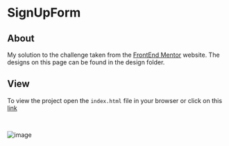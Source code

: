 # SignUpForm

## About

My solution to the challenge taken from the [FrontEnd Mentor](https://www.frontendmentor.io/challenges/intro-component-with-signup-form-5cf91bd49edda32581d28fd1) website. The designs on this page can be found in the design folder.

## View

To view the project open the `index.html` file in your browser or click on this [link](https://gabrielnicolim.github.io/Front-End-Mentor/SignUpForm/)

<br>

![image](https://user-images.githubusercontent.com/69210720/118030217-61315f00-b33b-11eb-9416-d71912f012d4.png)
